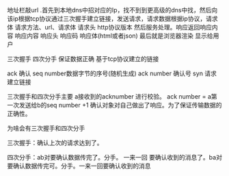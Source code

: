 地址栏敲url .首先到本地dns中招对应的Ip，找不到到更高级的dns中找，然后向该ip根据tcp协议通过三次握手建立链接，发送请求，请求数据根据ip协议，请求体  请求方法、url、请求体 请求头 http协议版本 然后服务处理。响应返回响应内容 响应内容 响应头 响应码 响应体(html或者json)  最后就是浏览器渲染 显示给用户

三次握手 四次分手 保证数据正确  基于tcp协议建立的链接

ack 确认 seq number数据字节的序号(随机生成) ack number 确认号  syn 请求建立链接

三次握手和四次分手主要 a接收到的acknumber 进行校验。 ack number = a第一次发送给b的seq number +1  确认对象对自己做出了响应。为了保证传输数据的正确性。

为啥会有三次握手和四次分手

三次握手：确认上次的请求达到了。

四次分手：ab对要确认数据传完了。分手。 一来一回 要确认收到的消息了。ba对要确认数据传完可。分手。一来一回要确认收到的消息